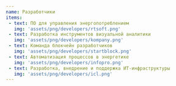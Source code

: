```yaml
---
name: Разработчики
items: 
 - text: ПО для управления энергопотреблением
   img: 'assets/png/developers/rtsoft.png'
 - text: Разработка инструментов визуальной аналитики
   img: 'assets/png/developers/kompany.png'
 - text: Команда блокчейн разработчиков
   img: 'assets/png/developers/startblock.png'
 - text: Автоматизация процессов в энергетике
   img: 'assets/png/developers/infopro.png'
 - text: Разработка, внедрение и поддержка ИТ-инфраструктуры
   img: 'assets/png/developers/icl.png'        
---
```


